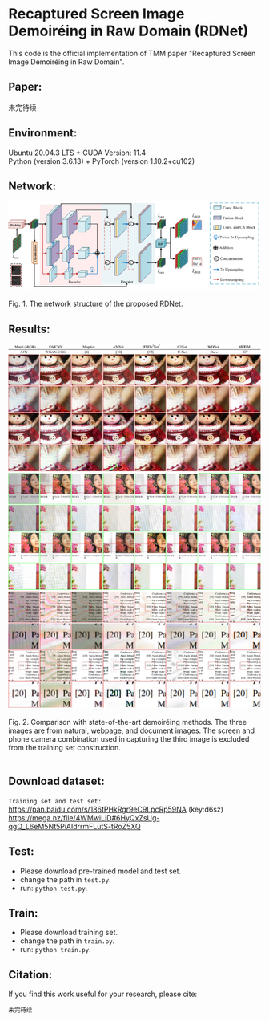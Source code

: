 # Recaptured Screen Image Demoiréing in Raw Domain (RDNet)
This code is the official implementation of TMM paper "Recaptured Screen Image Demoiréing in Raw Domain".

Paper:<br>
--------
未完待续<br>

Environment:<br>
--------
Ubuntu 20.04.3 LTS + CUDA Version: 11.4 <br>
Python (version 3.6.13) + PyTorch (version 1.10.2+cu102) <br>

Network:<br>
-------
 <div align=center><img src="https://github.com/tju-chengyijia/RDNet/blob/main/imgs/framework.pdf"></div><br>
Fig. 1. The network structure of the proposed RDNet.<br>

Results:<br>
-------
 <div align=center><img src="https://github.com/tju-chengyijia/RDNet/blob/master/imgs/SOTA_fig.pdf"></div><br>
Fig. 2. Comparison with state-of-the-art demoiréing methods. The three images are from natural, webpage, and document images. The screen and phone camera combination used in capturing the third image is excluded from the training set construction.<br>
<br>

Download dataset:<br>
--------
`Training set and test set:` https://pan.baidu.com/s/186tPHkRgr9eC9LpcRp59NA (key:d6sz)<br>
https://mega.nz/file/4WMwiLiD#6HyQxZsUg-qgQ_L6eM5Nt5PiAIdrrmFLutS-tRoZ5XQ <br>

Test:<br>
-------
* Please download pre-trained model and test set.
* change the path in `test.py`.
* run: `python test.py`.

Train:<br>
--------
* Please download training set.
* change the path in `train.py`.
* run:  `python train.py`.

Citation:<br>
-------
If you find this work useful for your research, please cite:<br>
```
未完待续
```
